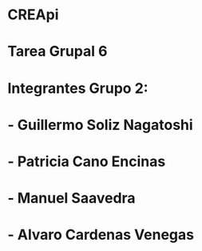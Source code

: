 # CREApi
# Tarea Grupal 6
# Integrantes Grupo 2:
# - Guillermo Soliz Nagatoshi
# - Patricia Cano Encinas
# - Manuel Saavedra
# - Alvaro Cardenas Venegas
